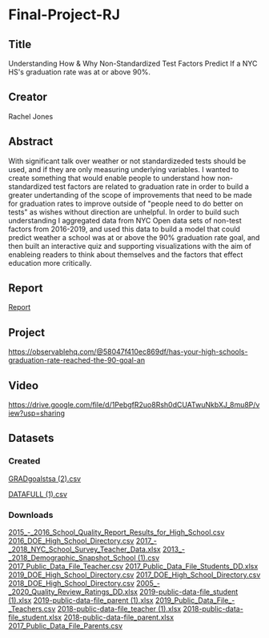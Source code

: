 # Final-Project-RJ

## Title
Understanding How & Why Non-Standardized Test Factors Predict If a NYC HS's graduation rate was at or above 90%. 

## Creator
Rachel Jones

## Abstract
With significant talk over weather or not standardizeded tests should be used, and if they are only measuring underlying variables. I wanted to create something that would enable people to understand how non-standardized test factors are related to graduation rate in order to build a greater undertanding of the scope of improvements that need to be made for graduation rates to improve outside of "people need to do better on tests" as wishes without direction are unhelpful. In order to build such understanding I aggregated data from NYC Open data sets of non-test factors from 2016-2019, and used this data to build a model that could predict weather a school was at or above the 90% graduation rate goal, and then built an interactive quiz and supporting visualizations with the aim of enableing readers to think about themselves and the factors that effect education more critically.

## Report
[Report](https://github.com/CMU-Vis-2021/Final-Project-RJ/files/7646755/Report_.FINAL.PROJECT.PAPER.RACHEL.JONES._.Rachel.Jones._.Observable.pdf)

## Project
https://observablehq.com/@58047f410ec869df/has-your-high-schools-graduation-rate-reached-the-90-goal-an

## Video
https://drive.google.com/file/d/1PebgfR2uo8Rsh0dCUATwuNkbXJ_8mu8P/view?usp=sharing
## Datasets
### Created
[GRADgoalstsa (2).csv](https://github.com/CMU-Vis-2021/Final-Project-RJ/files/7646780/GRADgoalstsa.2.csv)

[DATAFULL (1).csv](https://github.com/CMU-Vis-2021/Final-Project-RJ/files/7646782/DATAFULL.1.csv)

### Downloads

[2015_-_2016_School_Quality_Report_Results_for_High_School.csv](https://github.com/CMU-Vis-2021/Final-Project-RJ/files/7646785/2015_-_2016_School_Quality_Report_Results_for_High_School.csv)
[2016_DOE_High_School_Directory.csv](https://github.com/CMU-Vis-2021/Final-Project-RJ/files/7646786/2016_DOE_High_School_Directory.csv)
[2017_-_2018_NYC_School_Survey_Teacher_Data.xlsx](https://github.com/CMU-Vis-2021/Final-Project-RJ/files/7646787/2017_-_2018_NYC_School_Survey_Teacher_Data.xlsx)
[2013_-_2018_Demographic_Snapshot_School (1).csv](https://github.com/CMU-Vis-2021/Final-Project-RJ/files/7646788/2013_-_2018_Demographic_Snapshot_School.1.csv)
[2017_Public_Data_File_Teacher.csv](https://github.com/CMU-Vis-2021/Final-Project-RJ/files/7646789/2017_Public_Data_File_Teacher.csv)
[2017_Public_Data_File_Students_DD.xlsx](https://github.com/CMU-Vis-2021/Final-Project-RJ/files/7646790/2017_Public_Data_File_Students_DD.xlsx)
[2019_DOE_High_School_Directory.csv](https://github.com/CMU-Vis-2021/Final-Project-RJ/files/7646791/2019_DOE_High_School_Directory.csv)
[2017_DOE_High_School_Directory.csv](https://github.com/CMU-Vis-2021/Final-Project-RJ/files/7646792/2017_DOE_High_School_Directory.csv)
[2018_DOE_High_School_Directory.csv](https://github.com/CMU-Vis-2021/Final-Project-RJ/files/7646793/2018_DOE_High_School_Directory.csv)
[2005_-_2020_Quality_Review_Ratings_DD.xlsx](https://github.com/CMU-Vis-2021/Final-Project-RJ/files/7646794/2005_-_2020_Quality_Review_Ratings_DD.xlsx)
[2019-public-data-file_student (1).xlsx](https://github.com/CMU-Vis-2021/Final-Project-RJ/files/7646795/2019-public-data-file_student.1.xlsx)
[2019-public-data-file_parent (1).xlsx](https://github.com/CMU-Vis-2021/Final-Project-RJ/files/7646802/2019-public-data-file_parent.1.xlsx)
[2019_Public_Data_File_-_Teachers.csv](https://github.com/CMU-Vis-2021/Final-Project-RJ/files/7646803/2019_Public_Data_File_-_Teachers.csv)
[2018-public-data-file_teacher (1).xlsx](https://github.com/CMU-Vis-2021/Final-Project-RJ/files/7646808/2018-public-data-file_teacher.1.xlsx)
[2018-public-data-file_student.xlsx](https://github.com/CMU-Vis-2021/Final-Project-RJ/files/7646809/2018-public-data-file_student.xlsx)
[2018-public-data-file_parent.xlsx](https://github.com/CMU-Vis-2021/Final-Project-RJ/files/7646810/2018-public-data-file_parent.xlsx)
[2017_Public_Data_File_Parents.csv](https://github.com/CMU-Vis-2021/Final-Project-RJ/files/7646821/2017_Public_Data_File_Parents.csv)

